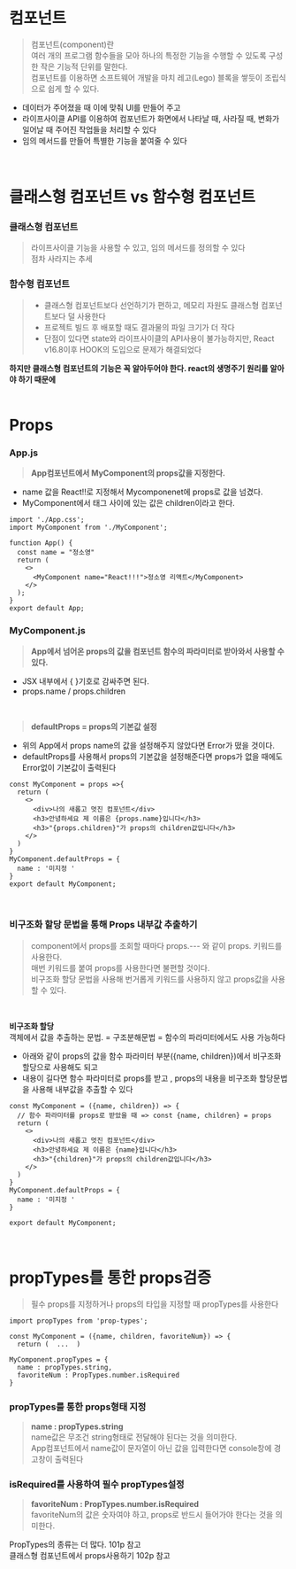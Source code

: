 # 컴포넌트<br>
> 컴포넌트(component)란<br>
> 여러 개의 프로그램 함수들을 모아 하나의 특정한 기능을 수행할 수 있도록 구성한 작은 기능적 단위를 말한다.<br>
> 컴포넌트를 이용하면 소프트웨어 개발을 마치 레고(Lego) 블록을 쌓듯이 조립식으로 쉽게 할 수 있다.<br>
- 데이터가 주어졌을 때 이에 맞춰 UI를 만들어 주고<br>
- 라이프사이클 API를 이용하여 컴포넌트가 화면에서 나타날 때, 사라질 때, 변화가 일어날 때 주어진 작업들을 처리할 수 있다<br>
- 임의 메서드를 만들어 특별한 기능을 붙여줄 수 있다<br>
<br>

# 클래스형 컴포넌트 vs 함수형 컴포넌트<br>
### 클래스형 컴포넌트<br>
> 라이프사이클 기능을 사용할 수 있고, 임의 메서드를 정의할 수 있다<br>
> 점차 사라지는 추세<br>
### 함수형 컴포넌트<br>
> - 클래스형 컴포넌트보다 선언하기가 편하고, 메모리 자원도 클래스형 컴포넌트보다 덜 사용한다<br>
> - 프로젝트 빌드 후 배포할 때도 결과물의 파일 크기가 더 작다<br>
> - 단점이 있다면 state와 라이프사이클의 API사용이 불가능하지만, React v16.8이후 HOOK의 도입으로 문제가 해결되었다<br>

**하지만 클래스형 컴포넌트의 기능은 꼭 알아두어야 한다. react의 생명주기 원리를 알아야 하기 때문에**<br>
<br>

# Props<br>
### App.js<br>
> **App컴포넌트에서 MyComponent의 props값을 지정한다.**<br>
- name 값을 React!!로 지정해서 Mycomponenet에 props로 값을 넘겼다.<br>
- MyComponent에서 태그 사이에 있는 값은 children이라고 한다. <br>
```
import './App.css';
import MyComponent from './MyComponent';

function App() {
  const name = "정소영"
  return (
    <>
      <MyComponent name="React!!!">정소영 리액트</MyComponent>
    </>
  );
}
export default App;

```
### MyComponent.js<br>
> **App에서 넘어온 props의 값을 컴포넌트 함수의 파라미터로 받아와서 사용할 수 있다.**<br>
- JSX 내부에서 { }기호로 감싸주면 된다.<br>
- props.name / props.children <br>
<br>

> **defaultProps = props의 기본값 설정**<br>
- 위의 App에서 props name의 값을 설정해주지 않았다면 Error가 떴을 것이다. <br>
- defaultProps를 사용해서 props의 기본값을 설정해준다면 props가 없을 때에도 Error없이 기본값이 출력된다<br>

```
const MyComponent = props =>{
  return ( 
    <>
      <div>나의 새롭고 멋진 컴포넌트</div>
      <h3>안녕하세요 제 이름은 {props.name}입니다</h3>
      <h3>"{props.children}"가 props의 children값입니다</h3>
    </>
  )
}
MyComponent.defaultProps = {
  name : '미지정 '
}
export default MyComponent;

```
<br>

### 비구조화 할당 문법을 통해 Props 내부값 추출하기<br>
> component에서 props를 조회할 때마다 props.--- 와 같이 props. 키워드를 사용한다.<br>
> 매번 키워드를 붙여 props를 사용한다면 불편할 것이다.<br>
> 비구조화 할당 문법을 사용해 번거롭게 키워드를 사용하지 않고 props값을 사용할 수 있다.<br>
<br>

**비구조화 할당** <br>
객체에서 값을 추출하는 문법. = 구조분해문법 = 함수의 파라미터에서도 사용 가능하다 <br>
- 아래와 같이 props의 값을 함수 파라미터 부분({name, children})에서 비구조화 할당으로 사용해도 되고<br>
- 내용이 길다면 함수 파라미터로 props를 받고 , props의 내용을 비구조화 할당문법을 사용해 내부값을 추출할 수 있다<br>

```
const MyComponent = ({name, children}) => {
  // 함수 파라미터를 props로 받았을 때 => const {name, children} = props 
  return ( 
    <>
      <div>나의 새롭고 멋진 컴포넌트</div>
      <h3>안녕하세요 제 이름은 {name}입니다</h3>
      <h3>"{children}"가 props의 children값입니다</h3>
    </>
  )
}
MyComponent.defaultProps = {
  name : '미지정 '
}

export default MyComponent;
```
<br>

# propTypes를 통한 props검증
> 필수 props를 지정하거나 props의 타입을 지정할 때 propTypes를 사용한다
```
import propTypes from 'prop-types';

const MyComponent = ({name, children, favoriteNum}) => {
  return (  ...  )

MyComponent.propTypes = {
  name : propTypes.string,
  favoriteNum : PropTypes.number.isRequired
}
```
### propTypes를 통한 props형태 지정<br>
> **name : propTypes.string** <br>
> name값은 무조건 string형태로 전달해야 된다는 것을 의미한다.<br> 
> App컴포넌트에서 name값이 문자열이 아닌 값을 입력한다면 console창에 경고창이 출력된다<br>

### isRequired를 사용하여 필수 propTypes설정 <br>
> **favoriteNum : PropTypes.number.isRequired**<br>
> favoriteNum의 값은 숫자여야 하고, props로 반드시 들어가야 한다는 것을 의미한다. <br>

PropTypes의 종류는 더 많다. 101p 참고<br>
클래스형 컴포넌트에서 props사용하기 102p 참고<br>

